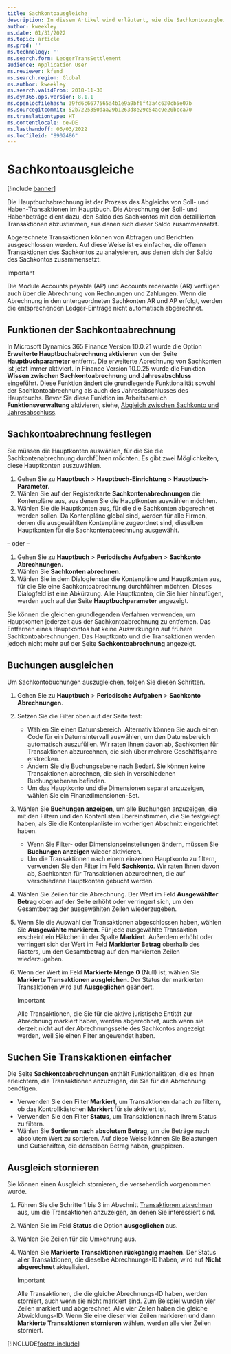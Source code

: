 ```yaml
---
title: Sachkontoausgleiche
description: In diesem Artikel wird erläutert, wie die Sachkontoausgleichseite verwendet wird, um Sachkontobuchungen und Stornierungs-Ausgleiche auszugleichen.
author: kweekley
ms.date: 01/31/2022
ms.topic: article
ms.prod: ''
ms.technology: ''
ms.search.form: LedgerTransSettlement
audience: Application User
ms.reviewer: kfend
ms.search.region: Global
ms.author: kweekley
ms.search.validFrom: 2018-11-30
ms.dyn365.ops.version: 8.1.1
ms.openlocfilehash: 39fd6c6677565a4b1e9a9bf6f43a4c630cb5e07b
ms.sourcegitcommit: 52b7225350daa29b1263d8e29c54ac9e20bcca70
ms.translationtype: HT
ms.contentlocale: de-DE
ms.lasthandoff: 06/03/2022
ms.locfileid: "8902486"
---
```

# <a name="ledger-settlements"></a>Sachkontoausgleiche

[!include [banner](../includes/banner.md)]

Die Hauptbuchabrechnung ist der Prozess des Abgleichs von Soll- und Haben-Transaktionen im Hauptbuch. Die Abrechnung der Soll- und Habenbeträge dient dazu, den Saldo des Sachkontos mit den detaillierten Transaktionen abzustimmen, aus denen sich dieser Saldo zusammensetzt.

Abgerechnete Transaktionen können von Abfragen und Berichten ausgeschlossen werden. Auf diese Weise ist es einfacher, die offenen Transaktionen des Sachkontos zu analysieren, aus denen sich der Saldo des Sachkontos zusammensetzt.

> [!IMPORTANT] 
> Die Module Accounts payable (AP) und Accounts receivable (AR) verfügen auch über die Abrechnung von Rechnungen und Zahlungen. Wenn die Abrechnung in den untergeordneten Sachkonten AR und AP erfolgt, werden die entsprechenden Ledger-Einträge nicht automatisch abgerechnet.

## <a name="ledger-settlement-features"></a>Funktionen der Sachkontoabrechnung
In Microsoft Dynamics 365 Finance Version 10.0.21 wurde die Option **Erweiterte Hauptbuchabrechnung aktivieren** von der Seite **Hauptbuchparameter** entfernt. Die erweiterte Abrechnung von Sachkonten ist jetzt immer aktiviert.
In Finance Version 10.0.25 wurde die Funktion **Wissen zwischen Sachkontoabrechnung und Jahresabschluss** eingeführt. Diese Funktion ändert die grundlegende Funktionalität sowohl der Sachkontoabrechnung als auch des Jahresabschlusses des Hauptbuchs. Bevor Sie diese Funktion im Arbeitsbereich **Funktionsverwaltung** aktivieren, siehe, [Abgleich zwischen Sachkonto und Jahresabschluss](awareness-between-ledger-settlement-year-end-close.md).

## <a name="set-up-ledger-settlement"></a>Sachkontoabrechnung festlegen
Sie müssen die Hauptkonten auswählen, für die Sie die Sachkontenabrechnung durchführen möchten. Es gibt zwei Möglichkeiten, diese Hauptkonten auszuwählen.

1. Gehen Sie zu **Hauptbuch** > **Hauptbuch-Einrichtung** > **Hauptbuch-Parameter**.
2. Wählen Sie auf der Registerkarte **Sachkontenabrechnungen** die Kontenpläne aus, aus denen Sie die Hauptkonten auswählen möchten.
3. Wählen Sie die Hauptkonten aus, für die die Sachkonten abgerechnet werden sollen. Da Kontenpläne global sind, werden für alle Firmen, denen die ausgewählten Kontenpläne zugeordnet sind, dieselben Hauptkonten für die Sachkontenabrechnung ausgewählt.

  – oder –

1. Gehen Sie zu **Hauptbuch** > **Periodische Aufgaben** > **Sachkonto Abrechnungen**.
2. Wählen Sie **Sachkonten abrechnen**.
3. Wählen Sie in dem Dialogfenster die Kontenpläne und Hauptkonten aus, für die Sie eine Sachkontoabrechnung durchführen möchten. Dieses Dialogfeld ist eine Abkürzung. Alle Hauptkonten, die Sie hier hinzufügen, werden auch auf der Seite **Hauptbuchparameter** angezeigt.

Sie können die gleichen grundlegenden Verfahren verwenden, um Hauptkonten jederzeit aus der Sachkontoabrechnung zu entfernen. Das Entfernen eines Hauptkontos hat keine Auswirkungen auf frühere Sachkontoabrechnungen. Das Hauptkonto und die Transaktionen werden jedoch nicht mehr auf der Seite **Sachkontoabrechnung** angezeigt.

## <a name="settle-transactions"></a><a name="settle-transactions"></a>Buchungen ausgleichen
Um Sachkontobuchungen auszugleichen, folgen Sie diesen Schritten.

1. Gehen Sie zu **Hauptbuch** > **Periodische Aufgaben** > **Sachkonto Abrechnungen**.
2. Setzen Sie die Filter oben auf der Seite fest:

    - Wählen Sie einen Datumsbereich. Alternativ können Sie auch einen Code für ein Datumsintervall auswählen, um den Datumsbereich automatisch auszufüllen. Wir raten Ihnen davon ab, Sachkonten für Transaktionen abzurechnen, die sich über mehrere Geschäftsjahre erstrecken.
    - Ändern Sie die Buchungsebene nach Bedarf. Sie können keine Transaktionen abrechnen, die sich in verschiedenen Buchungsebenen befinden.
    - Um das Hauptkonto und die Dimensionen separat anzuzeigen, wählen Sie ein Finanzdimensionen-Set.

3. Wählen Sie **Buchungen anzeigen**, um alle Buchungen anzuzeigen, die mit den Filtern und den  Kontenlisten übereinstimmen, die Sie festgelegt haben, als Sie die Kontenplanliste im vorherigen Abschnitt eingerichtet haben.

    - Wenn Sie Filter- oder Dimensionseinstellungen ändern, müssen Sie **Buchungen anzeigen** wieder aktivieren.
    - Um die Transaktionen nach einem einzelnen Hauptkonto zu filtern, verwenden Sie den Filter im Feld **Sachkonto**. Wir raten Ihnen davon ab, Sachkonten für Transaktionen abzurechnen, die auf verschiedene Hauptkonten gebucht werden.

4. Wählen Sie Zeilen für die Abrechnung. Der Wert im Feld **Ausgewählter Betrag** oben auf der Seite erhöht oder verringert sich, um den Gesamtbetrag der ausgewählten Zeilen wiederzugeben.
5. Wenn Sie die Auswahl der Transaktionen abgeschlossen haben, wählen Sie **Ausgewählte markieren**. Für jede ausgewählte Transaktion erscheint ein Häkchen in der Spalte **Markiert**. Außerdem erhöht oder verringert sich der Wert im Feld **Markierter Betrag** oberhalb des Rasters, um den Gesamtbetrag auf den markierten Zeilen wiederzugeben.
6. Wenn der Wert im Feld **Markierte Menge** **0** (Null) ist, wählen Sie **Markierte Transaktionen ausgleichen**. Der Status der markierten Transaktionen wird auf **Ausgeglichen** geändert.

    > [!IMPORTANT]
    > Alle Transaktionen, die Sie für die aktive juristische Entität zur Abrechnung markiert haben, werden abgerechnet, auch wenn sie derzeit nicht auf der Abrechnungsseite des Sachkontos angezeigt werden, weil Sie einen Filter angewendet haben.

## <a name="make-transactions-easier-to-find"></a>Suchen Sie Transkaktionen einfacher
Die Seite **Sachkontoabrechnungen** enthält Funktionalitäten, die es Ihnen erleichtern, die Transaktionen anzuzeigen, die Sie für die Abrechnung benötigen.

- Verwenden Sie den Filter **Markiert**, um Transaktionen danach zu filtern, ob das Kontrollkästchen **Markiert** für sie aktiviert ist.
- Verwenden Sie den Filter **Status**, um Transaktionen nach ihrem Status zu filtern.
- Wählen Sie **Sortieren nach absolutem Betrag**, um die Beträge nach absolutem Wert zu sortieren. Auf diese Weise können Sie Belastungen und Gutschriften, die denselben Betrag haben, gruppieren.

## <a name="reverse-a-settlement"></a>Ausgleich stornieren
Sie können einen Ausgleich stornieren, die versehentlich vorgenommen wurde.

1. Führen Sie die Schritte 1 bis 3 im Abschnitt [Transaktionen abrechnen](#settle-transactions) aus, um die Transaktionen anzuzeigen, an denen Sie interessiert sind.
2. Wählen Sie im Feld **Status** die Option **ausgeglichen** aus.
3. Wählen Sie Zeilen für die Umkehrung aus.
4. Wählen Sie **Markierte Transaktionen rückgängig machen**. Der Status aller Transaktionen, die dieselbe Abrechnungs-ID haben, wird auf **Nicht abgerechnet** aktualisiert.

    > [!IMPORTANT]
    > Alle Transaktionen, die die gleiche Abrechnungs-ID haben, werden storniert, auch wenn sie nicht markiert sind. Zum Beispiel wurden vier Zeilen markiert und abgerechnet. Alle vier Zeilen haben die gleiche Abwicklungs-ID. Wenn Sie eine dieser vier Zeilen markieren und dann **Markierte Transaktionen stornieren** wählen, werden alle vier Zeilen storniert.





[!INCLUDE[footer-include](../../includes/footer-banner.md)]
